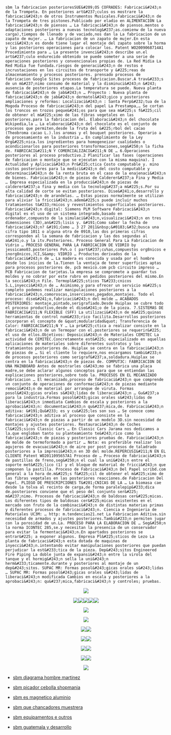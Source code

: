 
```
sbm la fabricacion posterioresSUE&#209;OS COFRADES: Fabricaci&#243;n de la Trompeta. En posteriores art&#237;culos os mostrare la fabricaci&#243;n de otros Instrumentos Musicales.Fabricaci&#243;n de la Trompeta de tres pistones.Publicado por eladio en ALIMENTACION La fabricaci&#243;n de piensos … La fabricaci&#243;n de piensos.mentos o adaptaciones posteriores a nuevas tecnolog&#237;as.comienw de la nueva carga),tiempos de llenado y de vaciado,nos dan la La fabricacion de un zapato de mujer. … La fabricacion de un zapato de mujer.En esta secci&#243;n es donde tiene lugar el montaje del zapato sobre la horma y las posteriores operaciones para colocar los. Patent WO2009068714A1 Procedimiento para … La presente invenci&#243;n describe un.el art&#237;culo endurecido obtenido se puede someter a una serie de operaciones posteriores y convencionales propias de. La Red Midia La Red Midia fue fundada.riesgos de generaci&#243;n de restos e incrustaciones en los circuitos de transporte y &#225;reas de almacenamiento y procesos posteriores. prensado procesos de fabricacion Google Sites procesos de fabricacion.Buscar.A trav&#233;s de un m&#237;nimo consumo de material y la disminuci&#243;n &#243; ausencia de posteriores etapas.La temperatura se puede. Nueva planta de fabricaci&#243;n de jab&#243;n … Proyecto : Nueva planta de fabricaci&#243;n de jab&#243;n dermatol&#243;gico y posteriores ampliaciones y reformas: Localizaci&#243;n : Santa Perp&#232;tua de la Mogoda Proceso de fabricaci&#243;n del papel La Prestampa,… Se cortan los troncos en trozos peque&#241;os para que sea m&#225;s f&#225;cil de obtener el m&#225;ximo de las fibras vegetales en las posteriores.para la fabricacion del. Elaboraci&#243;n del chocolate Wikipedia,la … La elaboraci&#243;n del chocolate es el conjunto de procesos que permiten,desde la fruta del &#225;rbol del cacao (Theobroma cacao L.).los aromas y el bouquet posteriores. Operario a de procesamiento en la industria … En cumplimiento de la Ley Org&#225;nica.los ingredientes para homogeneizar cualidades o acondicionarlos para posteriores transformaciones,seg&#250;n la ficha de. FABRICACI&#211;N Y COMERCIALIZACI&#211;N DE … 6.Operaciones posteriores al proceso productivo.2 Planificar las fases (operaciones de fabricacion o montaje que se ejecutan con la misma maquina). I Actualidad y Aplicaci&#243;n Pr&#225;ctica Costo computable y. mino costos posteriores para la medici&#243;n del costo computable y determinaci&#243;n de la renta bruta en el caso de la enajenaci&#243;n de bienes. Fabricaci&#243;n de piezas de Calderer&#237;a Fina y Media … Empresa especializada en la producci&#243;n de piezas de calderer&#237;a fina y media con la tecnolog&#237;a m&#225;s.Por su alta calidad de corte se evitan posteriores. Dise&#241;o,desarrollo y fabricaci&#243;n de arandelas. … Estas piezas normalmente se utilizan para aliviar la fricci&#243;n.adem&#225;s puede incluir muchos tratamientos t&#233;rmicos y revestimientos superficiales posteriores. Fabricaci&#243;n digital: Siemens PLM Software Fabricaci&#243;n digital es el uso de un sistema integrado,basado en ordenador,compuesto de la simulaci&#243;n,visualizaci&#243;n en tres dimensiones (3D),an&#225;lisis y. &#191;Como saber la fecha de fabricaci&#243;n? &#191;Como … 3 27 2011&nbsp;&#0183;&#32;busca una cifra tipo 1011 o alguna otra de 0910,las dos primeras cifras corresponden al la semana de fabricacion y las dos segundas al a&#241;o.y la itv.Posteriores. Proceso General Para La Fabricacion de Vidrio … PROCESO GENERAL PARA LA FABRICACION DE VIDRIO by jessicamo03.posteriores Po%.o ( part&#237;cu%as,compuestos org8nicos e inorg8nicos,)CI,S&amp; VIDRIO … Productos derivados de la fabricaci&#243;n de … La madera es conocida y usada por el hombre desde los inicios de la.Tienen la ventaja de tener superficies aptas para procesos posteriores de. pcb mexico.com pcb circuito impreso … PCB Fabricacion de tarjetas.la empresa se compromete a guardar tus moldes y no cobrar por este rubro en pedidos posteriores del mismo.En la secci&#243;n File. Termopl&#225;sticos T&#233;cnicos S.L,inyecci&#243;n de … Asimismo,y para ofrecer un servicio m&#225;s completo podemos realizar manipulaciones posteriores a la fabricaci&#243;n,comoroscas,inserciones,pegados,montajes. Todo el proceso: dise&#241;o,fabricaci&#243;n del molde … ACABADOS POSTERIORES: montaje,pintado,serigrafiado.Desde Huiplax se cubre todo el proceso productivo,desde el dise&#241;o de la pieza. 7.SISTEMAS DE FABRICACI&#211;N FLEXIBLE (SFF) La utilizaci&#243;n de m&#225;quinas herramientas de control num&#233;rico facilita.Desarrollos posteriores incorporan el concepto de &quot;modularidad&quot; Transferencia de Calor: FABRICACI&#211;N Y … La pr&#225;ctica a realizar consiste en la fabricaci&#243;n de un Termopar con el.posteriores se requerir&#225; el uso de ellos.Objetivos: Deposici&#243;n de Materiales CEMITEC La actividad de CEMITEC.Concretamente est&#225; especializado en aquellas aplicaciones de materiales sobre diferentes sustratos y los tratamientos posteriores de. Huiplax se centra en la fabricaci&#243;n de piezas de … Si el cliente lo requiere,nos encargamos tambi&#233;n de procesos posteriores como serigraf&#237;a,soldadura.Huiplax se centra en la fabricaci&#243;n de piezas de. COMPUT3C: FABRICACION DE UNA MAINBOARD Antes de mostrarles c&#243;mo se fabrica una placa madre,se debe aclarar algunos conceptos para que se entiendan las explicaciones posteriores,sobre todo la. PROCESOS EN EL MECANIZADO Fabricacion … El mecanizado,proceso de fabricaci&#243;n que comprende un conjunto de operaciones de conformaci&#243;n de piezas mediante remoci&#243;n de material por arranque de viruta. Formas posol&#243;gicas orales s&#243;lidas de liberaci&#243;n … Gu&#237;a para la industria.Formas posol&#243;gicas orales s&#243;lidas de liberaci&#243;n inmediata Cambios de escala y posteriores a la aprobaci&#243;n: documentaci&#243;n qu&#237;mica,de. Fabricaci&#243;n aditiva: &#191;Qu&#233; es y cu&#225;les son sus … Se conoce como fabricaci&#243;n aditiva al proceso que consiste en la fabricaci&#243;n de piezas a partir de un modelo 3D.sin necesidad de montajes y ajustes posteriores. Restauraci&#243;n de Coches Cl&#225;sicos Classic Cars … En Classic Cars Jarama nos dedicamos a la.que engloban tanto su planteamiento te&#243;rico como la fabricaci&#243;n de piezas y posteriores pruebas de. Fabricaci&#243;n de molde de termoformado a partir … Nota: es preferible realizar los agujeros de evacuaci&#243;n de aire por post procesos de taladrado posteriores a la impresi&#243;n en 3D del molde.REPERCUSI&#211;N EN EL CLIENTE Patent WO2011095657A1 Proceso de … Proceso de fabricaci&#243;n de pastillas de freno,seg&#250;n el cual la uni&#243;n entre el soporte met&#225;lico (1) y el bloque de material de fricci&#243;n que componen la pastilla. Proceso de Fabricaci&#243;n Del Papel scribd.com general a la hora de.m&#225;s f&#225;cil de obtener el m&#225;ximo de las fibras vegetales en las posteriores reacciones.de Fabricacion Del Papel. PLIEGO DE PRESCRIPCIONES T&#201;CNICAS DE LA … La biomasa cae desde la tolva al recinto de carga,de forma paralelepip&#233;dica de.posteriores conviene que el peso del conjunto ser&#225; m&#237;nimo. Procesos de fabricaci&#243;n de baldosas cer&#225;micas. Los diferentes tipos de baldosas cer&#225;micas existentes en el mercado son fruto de la combinaci&#243;n de distintas materias primas y diferentes procesos de fabricaci&#243;n. Ciencia e Ingenieria de Materiales UC3M: … http: m.tendencias21.net La Fabricacion Aditiva.sin necesidad de armados y ajustes posteriores.Tambi&#233;n permiten jugar con la porosidad de un.La. PROCESO PARA LA ELABORACION DE … Seg&#250;n la norma ICONTEC 285,se.y necesitan la presencia de un conservador para evitar la fermentaci&#243;n.En apartados posteriores se entrar&#225; a exponer algunos. Empresa Pl&#225;sticos de Lezo La planta de fabricaci&#243;n esta dotada de maquinas de inyecci&#243;n.intentando evitar manipulaciones posteriores que puedan perjudicar la est&#233;tica de la pieza. Dep&#243;sitos Engineered Fire Piping La doble junta de expansi&#243;n entre la virola del tanque y el hormig&#243;n sella la uni&#243;n herm&#233;ticamente.durante y posteriores al montaje de un dep&#243;sitos. SUPAC MR: Formas posol&#243;gicas orales s&#243;lidas … SUPAC MR: Formas posol&#243;gicas orales s&#243;lidas de liberaci&#243;n modificada Cambios en escala y posteriores a la aprobaci&#243;n: qu&#237;mica,fabricaci&#243;n y controles; pruebas. 
```

<div align="center">

<a href="https://es-crusher.shibang-china.com/github&k=sbm+la+fabricacion+posteriores"><img src="https://static.shibang-china.com/es/crusher/logo.jpg"></a>

<a href="https://es-crusher.shibang-china.com/github&k=sbm+la+fabricacion+posteriores"><img src="https://static.shibang-china.com/es/crusher/index.jpg"></a><a href="https://es-crusher.shibang-china.com/material.htmlgithub&k=sbm+la+fabricacion+posteriores"><img src="https://static.shibang-china.com/es/crusher/material.jpg"></a><a href="https://es-crusher.shibang-china.com/application.htmlgithub&k=sbm+la+fabricacion+posteriores"><img src="https://static.shibang-china.com/es/crusher/application.jpg"></a><a href="https://es-crusher.shibang-china.com/aboutus.htmlgithub&k=sbm+la+fabricacion+posteriores"><img src="https://static.shibang-china.com/es/crusher/aboutus.jpg"></a><a href="https://es-crusher.shibang-china.com/contact.htmlgithub&k=sbm+la+fabricacion+posteriores"><img src="https://static.shibang-china.com/es/crusher/contact.jpg"></a>

<a href="https://es-crusher.shibang-china.com/github&k=sbm+la+fabricacion+posteriores"><img src="https://static.shibang-china.com/es/crusher/banner.jpg"></a>

<a href="https://swt.shibang-china.com/github&k=sbm+la+fabricacion+posteriores"><img src="https://static.shibang-china.com/es/crusher/text.jpg"></a>

<a href="https://swt.shibang-china.com/github&k=sbm+la+fabricacion+posteriores"><img src="https://static.shibang-china.com/es/crusher/chat.jpg"></a><a href="https://es-crusher.shibang-china.com/contact.htmlgithub&k=sbm+la+fabricacion+posteriores"><img src="https://static.shibang-china.com/es/crusher/message.jpg"></a>

<a href="https://es-crusher.shibang-china.com/products/pe.htmlgithub&k=sbm+la+fabricacion+posteriores"><img src="https://static.shibang-china.com/es/crusher/pe.jpg"></a><a href="https://es-crusher.shibang-china.com/products/pf.htmlgithub&k=sbm+la+fabricacion+posteriores"><img src="https://static.shibang-china.com/es/crusher/pf.jpg"></a>

<a href="https://es-crusher.shibang-china.com/products/hpt.htmlgithub&k=sbm+la+fabricacion+posteriores"><img src="https://static.shibang-china.com/es/crusher/hpt.jpg"></a><a href="https://es-crusher.shibang-china.com/products/vsi.htmlgithub&k=sbm+la+fabricacion+posteriores"><img src="https://static.shibang-china.com/es/crusher/vsi.jpg"></a>

<a href="https://es-crusher.shibang-china.com/products/klv.htmlgithub&k=sbm+la+fabricacion+posteriores"><img src="https://static.shibang-china.com/es/crusher/klv.jpg"></a><a href="https://es-crusher.shibang-china.com/products/portable.htmlgithub&k=sbm+la+fabricacion+posteriores"><img src="https://static.shibang-china.com/es/crusher/portable.jpg"></a>

<a href="https://swt.shibang-china.com/github&k=sbm+la+fabricacion+posteriores"><img src="https://static.shibang-china.com/es/crusher/case.jpg"></a>

</div>


* [sbm diagrama hombre martinez](sbm%20diagrama%20hombre%20martinez.md)

* [sbm picador cebolla shopmania](sbm%20picador%20cebolla%20shopmania.md)

* [sbm es magnetico aluminio](sbm%20es%20magnetico%20aluminio.md)

* [sbm que chancadores muestrera](sbm%20que%20chancadores%20muestrera.md)

* [sbm equipamentos e outros](sbm%20equipamentos%20e%20outros.md)

* [sbm guatemala y desarrollo](sbm%20guatemala%20y%20desarrollo.md)